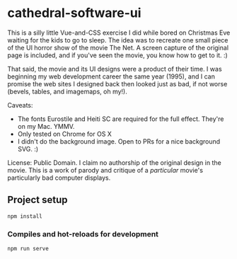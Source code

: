 # cathedral-software-ui

This is a silly little Vue-and-CSS exercise I did while bored on Christmas Eve
waiting for the kids to go to sleep. The idea was to recreate one small piece
of the UI horror show of the movie The Net. A screen capture of the original
page is included, and if you've seen the movie, you know how to get to it. :)

That said, the movie and its UI designs were a product of their time. I was
beginning my web development career the same year (1995), and I can promise
the web sites I designed back then looked just as bad, if not worse (bevels,
tables, and imagemaps, oh my!). 

Caveats:
- The fonts Eurostile and Heiti SC are required for the full effect. They're on my Mac. YMMV.
- Only tested on Chrome for OS X
- I didn't do the background image. Open to PRs for a nice background SVG. :)

License: Public Domain. I claim no authorship of the original design in the
movie. This is a work of parody and critique of a *particular* movie's
particularly bad computer displays.

## Project setup
```
npm install
```

### Compiles and hot-reloads for development
```
npm run serve
```
